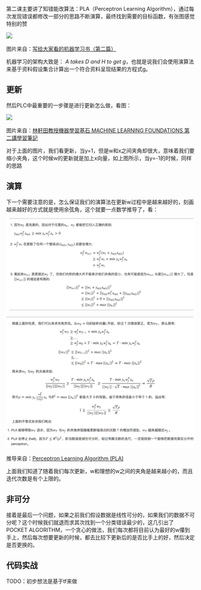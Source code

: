 第二课主要讲了知错能改算法：PLA（Perceptron Learning Algorithm），通过每次发现错误都修改一部分的思路不断演算，最终找到需要的目标函数，有张图感觉特别的赞

![](http://pic2.zhimg.com/v2-01eb17d6b8bf873770b6c0de90140bf9_b.jpg)

图片来自：[写给大家看的机器学习书（第二篇）](https://zhuanlan.zhihu.com/p/25439997)

机器学习的架构大致是： *A takes D and H to get g*，也就是说我们会使用演算法来基于资料假设集合计算出一个符合资料呈现结果的方程式g。

## 更新

然后PLC中最重要的一步骤是进行更新怎么做，看图：

![](http://static.obeobe.com/image/blog-image/machine-learning-foundations-2-6.png)

图片来自：[林軒田教授機器學習基石 MACHINE LEARNING FOUNDATIONS 第二講學習筆記](http://blog.fukuball.com/lin-xuan-tian-jiao-shou-machine-learning-foundations-di-er-jiang-xue-xi-bi-ji/)

对于上面的图片，我们看更新，当y=1，但是w和x之间夹角却很大，意味着我们要缩小夹角，这个时候w的更新就是加上x向量，如上图所示，当y=-1的时候，同样的思路

## 演算

下一个需要注意的是，怎么保证我们的演算法在更新w过程中是越来越好的，刻画越来越好的方式就是使用余弦角，这个就要一点数学推导了，看：

![](./images/pla-math.png)

![](./images/pla-math2.png)

推导来自：[Perceptron Learning Algorithm (PLA)](http://beader.me/2013/12/21/perceptron-learning-algorithm/)

上面我们知道了随着我们每次更新，w和理想的w之间的夹角是越来越小的，而且迭代次数是有个上限的。

## 非可分

接着是最后一个问题，如果之前我们假设数据是线性可分的，如果我们的数据不可分呢？这个时候我们就退而求其次找到一个分类错误最少的，这几引出了POCKET ALGORITHM，一个贪心的做法，我们每次都将目前认为最好的w攥到手上，然后每次想要更新的时候，都去比较下更新后的是否比手上的好，然后决定是否更换的。



## 代码实战

TODO：初步想法是基于tf来做